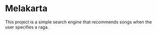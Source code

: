 # Melakarta
This project is a simple search engine that recommends songs when the user specifies a raga.
